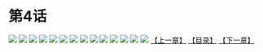 # 第4话
![](https://s1.baozimh.com/scomic/yuekanshaonuyeqijun-chunquan/0/8-0mug/1.jpg)
![](https://s1.baozimh.com/scomic/yuekanshaonuyeqijun-chunquan/0/8-0mug/2.jpg)
![](https://s1.baozimh.com/scomic/yuekanshaonuyeqijun-chunquan/0/8-0mug/3.jpg)
![](https://s1.baozimh.com/scomic/yuekanshaonuyeqijun-chunquan/0/8-0mug/4.jpg)
![](https://s1.baozimh.com/scomic/yuekanshaonuyeqijun-chunquan/0/8-0mug/5.jpg)
![](https://s1.baozimh.com/scomic/yuekanshaonuyeqijun-chunquan/0/8-0mug/6.jpg)
![](https://s1.baozimh.com/scomic/yuekanshaonuyeqijun-chunquan/0/8-0mug/7.jpg)
![](https://s1.baozimh.com/scomic/yuekanshaonuyeqijun-chunquan/0/8-0mug/8.jpg)
![](https://s1.baozimh.com/scomic/yuekanshaonuyeqijun-chunquan/0/8-0mug/9.jpg)
![](https://s1.baozimh.com/scomic/yuekanshaonuyeqijun-chunquan/0/8-0mug/10.jpg)
![](https://s1.baozimh.com/scomic/yuekanshaonuyeqijun-chunquan/0/8-0mug/11.jpg)
![](https://s1.baozimh.com/scomic/yuekanshaonuyeqijun-chunquan/0/8-0mug/12.jpg)
![](https://s1.baozimh.com/scomic/yuekanshaonuyeqijun-chunquan/0/8-0mug/13.jpg)
![](https://s1.baozimh.com/scomic/yuekanshaonuyeqijun-chunquan/0/8-0mug/14.jpg)
[【上一章】](./8.md)
[【目录】](./README.md)
[【下一章】](./10.md)
